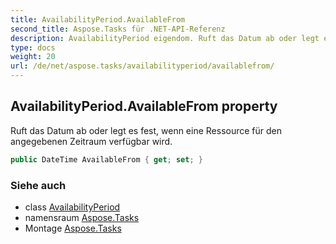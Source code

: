 ```yaml
---
title: AvailabilityPeriod.AvailableFrom
second_title: Aspose.Tasks für .NET-API-Referenz
description: AvailabilityPeriod eigendom. Ruft das Datum ab oder legt es fest wenn eine Ressource für den angegebenen Zeitraum verfügbar wird.
type: docs
weight: 20
url: /de/net/aspose.tasks/availabilityperiod/availablefrom/
---
```

## AvailabilityPeriod.AvailableFrom property

Ruft das Datum ab oder legt es fest, wenn eine Ressource für den angegebenen Zeitraum verfügbar wird.

```csharp
public DateTime AvailableFrom { get; set; }
```

### Siehe auch

* class [AvailabilityPeriod](../)
* namensraum [Aspose.Tasks](../../availabilityperiod/)
* Montage [Aspose.Tasks](../../../)


